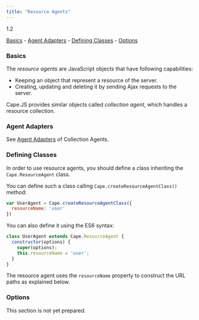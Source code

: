 ```yaml
---
title: "Resource Agents"
---
```


<span class="badge alert-info">1.2</span>

[Basics](#basics) -
[Agent Adapters](#agent-adapters) -
[Defining Classes](#defining-classes) -
[Options](#options)

<a class="anchor" id="basics"></a>
### Basics

The _resource agents_ are JavaScript objects that have following capabilities:

* Keeping an object that represent a resource of the server.
* Creating, updating and deleting it by sending Ajax requests to the server.

Cape.JS provides similar objects called _collection agent,_
which handles a resource collection.


<a class="anchor" id="agent-adapters"></a>
### Agent Adapters

See [Agent Adapters](../collection_agents#agent-adapters) of Collection Agents.


<a class="anchor" id="defining-classes"></a>
### Defining Classes

In order to use resource agents, you should define a class inheriting the
`Cape.ResourceAgent` class.

You can define such a class calling `Cape.createResourceAgentClass()` method:

```javascript
var UserAgent = Cape.createResourceAgentClass({
  resourceName: 'user'
})
```

You can also define it using the ES6 syntax:

```javascript
class UserAgent extends Cape.ResourceAgent {
  constructor(options) {
    super(options);
    this.resourceName = 'user';
  }
}
```

The resource agent uses the `resourceName` property to construct the URL paths
as explained below.


<a class="anchor" id="options"></a>
### Options

This section is not yet prepared.
